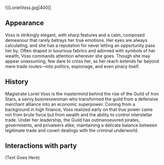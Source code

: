 ![[LorielVoss.jpg|400]]

## Appearance

Voss is strikingly elegant, with sharp features and a calm, composed demeanour that rarely betrays her true emotions. Her eyes are always calculating, and she has a reputation for never letting an opportunity pass her by. Often draped in luxurious fabrics and adorned with symbols of her wealth, Voss commands attention wherever she goes. Though she may appear unassuming, few dare to cross her, as her reach extends far beyond mere trade routes—into politics, espionage, and even piracy itself.

## History

Magistrate Loriel Voss is the mastermind behind the rise of the Guild of Iron Stars, a savvy businesswoman who transformed the guild from a defensive merchant alliance into an economic superpower. Coming from a background in high finance, Voss realized early on that true power came not from brute force but from wealth and the ability to control interstellar trade. Under her leadership, the Guild has outmanoeuvred pirates, governments, and privateers alike, maintaining a delicate balance between legitimate trade and covert dealings with the criminal underworld.

## Interactions with party

(Text Goes Here)
